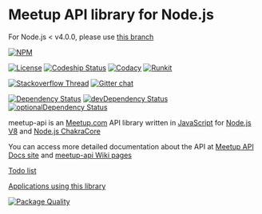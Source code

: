 Meetup API library for Node.js
==============================

For Node.js < v4.0.0, please use [this branch][v0.1.x]

[![NPM](https://nodei.co/npm/meetup-api.png)](https://nodei.co/npm/meetup-api)

[![License][license-image]][license-url]
[![Codeship Status][codeship-image]][codeship-url]
[![Codacy][codacy-image]][codacy-url]
[![Runkit][runkit-image]][runkit-url]

[![Stackoverflow Thread][stackoverflow-image]][stackoverflow-url]
[![Gitter chat][gitter-image]][gitter-url]

[![Dependency Status][depstat-image]][depstat-url]
[![devDependency Status][devdepstat-imag]][devdepstat-url]
[![optionalDependency Status][optdepstat-imag]][optdepstat-url]

meetup-api is an [Meetup.com][meetup-url] API library written in [JavaScript][javascrip-wikipedia] for [Node.js V8][nodejs-url] and [Node.js ChakraCore][nodechakra-url]

You can access more detailed documentation about the API at [Meetup API Docs site][meetup-api-docs-url] and [meetup-api Wiki pages][wiki-url]

[Todo list][todo-list]

[Applications using this library][apps-usingthis]

[![Package Quality][packagequality-img]][packagequality-url]

[v0.1.x]: https://github.com/jkutianski/meetup-api/tree/0.1.X
[license-image]: http://img.shields.io/npm/l/meetup-api.svg?style=flat
[license-url]: https://github.com/jkutianski/meetup-api/blob/master/LICENSE
[depstat-url]: https://david-dm.org/jkutianski/meetup-api
[depstat-image]: https://david-dm.org/jkutianski/meetup-api.svg
[devdepstat-url]: https://david-dm.org/jkutianski/meetup-api#info=devDependencies
[devdepstat-imag]: https://david-dm.org/jkutianski/meetup-api/dev-status.svg
[optdepstat-url]: https://david-dm.org/jkutianski/meetup-api#info=optionalDependencies
[optdepstat-imag]: https://david-dm.org/jkutianski/meetup-api/optional-status.svg?style=flat
[codeship-image]: http://img.shields.io/codeship/c9589b70-044a-0134-8288-66ea79cc2349/1.X.X.svg?style=flat
[codeship-url]: https://codeship.com/projects/154113
[gitter-image]: https://img.shields.io/badge/gitter-join%20chat-yellowgreen.svg
[gitter-url]: https://gitter.im/jkutianski/meetup-api
[stackoverflow-image]: https://img.shields.io/badge/stackoverflow-meetup--api-yellowgreen.svg
[stackoverflow-url]: http://stackoverflow.com/search?q=nodejs-meetup-api
[codacy-image]: https://www.codacy.com/project/badge/cbe5350e1cc64a35ac73495272dd148e
[codacy-url]: https://www.codacy.com/public/jkutianski/meetup-api
[packagequality-img]: http://npm.packagequality.com/badge/meetup-api.png
[packagequality-url]: http://packagequality.com/#?package=meetup-api
[todo-list]: https://github.com/jkutianski/meetup-api/wiki/Todo
[wiki-url]: https://github.com/jkutianski/meetup-api/wiki
[meetup-url]: http://www.meetup.com/
[meetup-api-docs-url]: http://www.meetup.com/meetup_api/docs/
[javascrip-wikipedia]: http://en.wikipedia.org/wiki/JavaScript
[nodejs-url]: http://nodejs.org/
[nodechakra-url]: https://github.com/nodejs/node-chakracore
[apps-usingthis]: https://github.com/jkutianski/meetup-api/wiki/Applications-using-this-library
[runkit-url]: https://npm.runkit.com/meetup-api
[runkit-image]: https://badge.runkitcdn.com/meetup-api.svg


